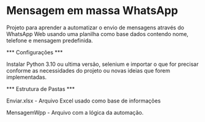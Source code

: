 # Mensagem em massa WhatsApp

Projeto para aprender a automatizar o envio de mensagens através do WhatsApp Web usando uma planilha como base dados contendo nome, telefone e mensagem predefinida.

*** Configurações ***

Instalar Python 3.10 ou ultima versão, selenium e importar o que for precisar conforme as necessidades do projeto ou novas ideias que forem implementadas.

*** Estrutura de Pastas ***

Enviar.xlsx - Arquivo Excel usado como base de informações

MensagemWpp - Arquivo com a lógica da automação.
